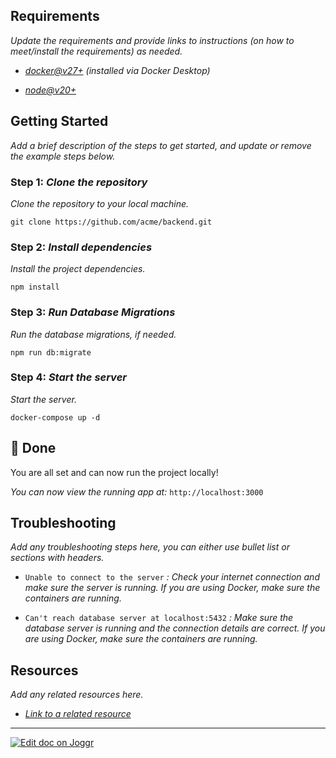 <!--@@joggrdoc@@-->
<!-- @joggr:version(v2):end -->
<!-- @joggr:warning:start -->
<!-- 
  _   _   _    __        __     _      ____    _   _   ___   _   _    ____     _   _   _ 
 | | | | | |   \ \      / /    / \    |  _ \  | \ | | |_ _| | \ | |  / ___|   | | | | | |
 | | | | | |    \ \ /\ / /    / _ \   | |_) | |  \| |  | |  |  \| | | |  _    | | | | | |
 |_| |_| |_|     \ V  V /    / ___ \  |  _ <  | |\  |  | |  | |\  | | |_| |   |_| |_| |_|
 (_) (_) (_)      \_/\_/    /_/   \_\ |_| \_\ |_| \_| |___| |_| \_|  \____|   (_) (_) (_)
                                                              
This document is managed by Joggr. Editing this document could break Joggr's core features, i.e. our 
ability to auto-maintain this document. Please use the Joggr editor to edit this document 
(link at bottom of the page).
-->
<!-- @joggr:warning:end -->
## Requirements

*Update the requirements and provide links to instructions (on how to meet/install the requirements) as needed.*

* [*docker@v27+*](https://docs.docker.com/desktop/install/mac-install/) *(installed via Docker Desktop)*

* [*node@v20+*](https://nodejs.org/en/download)

## Getting Started

*Add a brief description of the steps to get started, and update or remove the example steps below.*

### Step 1: *Clone the repository*

*Clone the repository to your local machine.*

```shell
git clone https://github.com/acme/backend.git
```

### Step 2: *Install dependencies*

*Install the project dependencies.*

```shell
npm install
```

### Step 3: *Run Database Migrations*

*Run the database migrations, if needed.*

```shell
npm run db:migrate
```

### Step 4: *Start the server*

*Start the server.*

```shell
docker-compose up -d
```

## 🎉 Done

You are all set and can now run the project locally!

*You can now view the running app at:* `http://localhost:3000`

## Troubleshooting

*Add any troubleshooting steps here, you can either use bullet list or sections with headers.*

* `Unable to connect to the server` *: Check your internet connection and make sure the server is running.* *If you are using Docker, make sure the containers are running.*

* `Can't reach database server at localhost:5432` *: Make sure the database server is running and the connection details are correct.* *If you are using Docker, make sure the containers are running.*

## Resources

*Add any related resources here.*

* [*Link to a related resource*](https://example.com)

<!-- @joggr:editLink(0107f00a-dd15-46a1-bc5f-3116f16ec43b):start -->
---
<a href="https://app.joggr.io/app/documents/0107f00a-dd15-46a1-bc5f-3116f16ec43b/edit">
  <img src="https://cdn.joggr.io/assets/static/badges/joggr-document-edit.svg?did=0107f00a-dd15-46a1-bc5f-3116f16ec43b" alt="Edit doc on Joggr" />
</a>
<!-- @joggr:editLink(0107f00a-dd15-46a1-bc5f-3116f16ec43b):end -->
